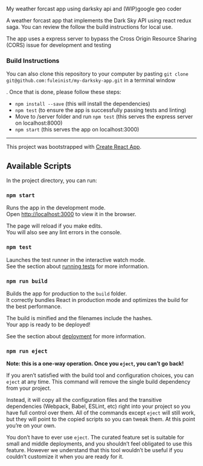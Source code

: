 My weather forcast app using darksky api and (WIP)google geo coder

A weather forcast app that implements the Dark Sky API using react redux saga. You can review the follow the build instructions for local use.

The app uses a express server to bypass the Cross Origin Resource Sharing (CORS) issue for development and testing

### Build Instructions

You can also clone this repository to your computer by pasting 
`git clone git@github.com:fuleinist/my-darksky-app.git` in a terminal window

. Once that is done, please follow these steps:
- `npm install --save` (this will install the dependencies)
- `npm test` (to ensure the app is successfully passing tests and linting)
-  Move to /server folder and run `npm test` (this serves the express server on localhost:8000)
- `npm start` (this serves the app on localhost:3000)

<hr />

This project was bootstrapped with [Create React App](https://github.com/facebook/create-react-app).

## Available Scripts

In the project directory, you can run:

### `npm start`

Runs the app in the development mode.<br>
Open [http://localhost:3000](http://localhost:3000) to view it in the browser.

The page will reload if you make edits.<br>
You will also see any lint errors in the console.

### `npm test`

Launches the test runner in the interactive watch mode.<br>
See the section about [running tests](https://facebook.github.io/create-react-app/docs/running-tests) for more information.

### `npm run build`

Builds the app for production to the `build` folder.<br>
It correctly bundles React in production mode and optimizes the build for the best performance.

The build is minified and the filenames include the hashes.<br>
Your app is ready to be deployed!

See the section about [deployment](https://facebook.github.io/create-react-app/docs/deployment) for more information.

### `npm run eject`

**Note: this is a one-way operation. Once you `eject`, you can’t go back!**

If you aren’t satisfied with the build tool and configuration choices, you can `eject` at any time. This command will remove the single build dependency from your project.

Instead, it will copy all the configuration files and the transitive dependencies (Webpack, Babel, ESLint, etc) right into your project so you have full control over them. All of the commands except `eject` will still work, but they will point to the copied scripts so you can tweak them. At this point you’re on your own.

You don’t have to ever use `eject`. The curated feature set is suitable for small and middle deployments, and you shouldn’t feel obligated to use this feature. However we understand that this tool wouldn’t be useful if you couldn’t customize it when you are ready for it.